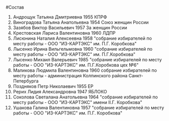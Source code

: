 #Состав
1. Андрощук Татьяна Дмитриевна 1955 КПРФ
2. Виноградова Татьяна Анатольевна 1954 Союз женщин России
3. Зазябов Виктор Васильевич 1957 За женщин России
4. Крестовская Лариса Валентиновна 1960 ЛДПР
5. Лисюнина Наталия Алексеевна 1958 \"собрание избирателей по месту работы - ООО \"ИЗ-КАРТЭКС\" им. П.Г. Коробкова\"
6. Лысенко Ирина Вильгельмовна 1960 \"собрание избирателей по месту работы - ООО \"ИЗ-КАРТЭКС\" им. П.Г.Коробкова\"
7. Лысенко Михаил Валерьевич 1985 \"собрание избирателей по месту работы - ООО \"ИЗ-КАРТЭКС\" им. П.Г.Коробкова цех №6\"
8. Маликова Людмила Валентиновна 1960 собрание избирателей по месту работы - администрация Колпинского района Санкт-Петербурга
9. Поздняков Петр Николаевич 1955 ЕР
10. Рерих Лидия Александровна 1947 ЯБЛОКО
11. Соколова Светалана Анатольевна 1964 \"собрание избирателей по месту работы - ООО \"ИЗ-КАРТЭКС\" имени II.Г. Коробкова\"
12. Ушакова Галина Валентиновна 1957 \"собрание избирателей по месту работы - ООО \"ИЗ-КАРТЭКС\" им. П.Г. Коробкова\"
